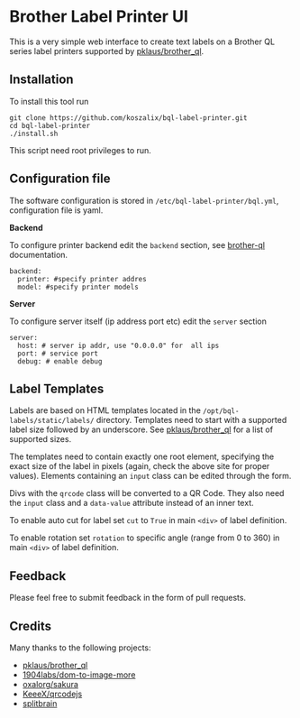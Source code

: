 # Brother Label Printer UI

This is a very simple web interface to create text labels on a Brother QL series label printers supported by [pklaus/brother_ql](https://github.com/pklaus/brother_ql).

## Installation

To install this tool run

```
git clone https://github.com/koszalix/bql-label-printer.git
cd bql-label-printer
./install.sh
```

This script need root privileges to run.

## Configuration file

The software configuration is stored in `/etc/bql-label-printer/bql.yml`, configuration file
is yaml.

**Backend**

To configure printer backend edit the `backend` section, see [brother-ql](https://pypi.org/project/brother-ql/) documentation.

```
backend:
  printer: #specify printer addres
  model: #specify printer models
```

**Server**

To configure server itself (ip address port etc) edit the `server` section

```
server:
  host: # server ip addr, use "0.0.0.0" for  all ips
  port: # service port
  debug: # enable debug
```

## Label Templates

Labels are based on HTML templates located in the `/opt/bql-labels/static/labels/` directory. 
Templates need to start with a supported label size followed by an underscore.
See [pklaus/brother_ql](https://github.com/pklaus/brother_ql) for a list of supported sizes.

The templates need to contain exactly one root element, 
specifying the exact size of the label in pixels (again, check the above site for proper values).
Elements containing an `input` class can be edited through the form.

Divs with the `qrcode` class will be converted to a QR Code. They also need the `input` class and a `data-value` attribute instead of an inner text.
  
To enable auto cut for label set `cut` to `True` in  main `<div>` of label definition. 

To enable rotation set `rotation` to specific angle (range from 0 to 360) in main `<div>` of label definition.

## Feedback

Please feel free to submit feedback in the form of pull requests.

## Credits

Many thanks to the following projects:

* [pklaus/brother_ql](https://github.com/pklaus/brother_ql)
* [1904labs/dom-to-image-more](https://github.com/1904labs/dom-to-image-more)
* [oxalorg/sakura](https://github.com/oxalorg/sakura)
* [KeeeX/qrcodejs](https://github.com/KeeeX/qrcodejs)
* [splitbrain](https://github.com/splitbrain/bql-label-printer)
